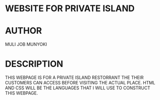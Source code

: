 # WEBSITE FOR PRIVATE ISLAND

# AUTHOR

MULI JOB MUNYOKI

# DESCRIPTION
THIS WEBPAGE IS FOR A PRIVATE ISLAND RESTORRANT THE THEIR CUSTOMERS CAN ACCESS BEFORE VISITING THE ACTUAL PLACE. HTML AND CSS WILL BE THE LANGUAGES THAT I WILL USE TO CONSTRUCT THIS WEBPAGE. 